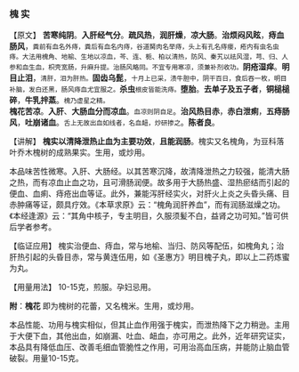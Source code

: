 ###  槐     实

【原文】  **苦寒纯阴**。**入肝经气分**。**疏风热**，**润肝燥**，**凉大肠**。**治烦闷风眩**，**痔血肠风**，<small>粪前有血名外痔，粪后有血名内痔，谷道胬肉名举痔，头上有孔名痔瘘，疮内有虫名虫痔。大法用槐角、地榆、生地以凉血，芩、连、栀、柏以清热，防风、秦艽以祛风湿，芎、归、人参和血生血，枳壳宽肠，升麻升提。治肠风略同。不宜专用寒凉，须兼补剂收功。</small>**阴疮湿痒**。**明目止泪**，<small>清肝，泪为肝热。</small>**固齿乌髭**，<small>十月上已采，渍牛胆中，阴干百日，食后吞一枚，明目补脑，发白还黑，肠风痔血尤宜服之。</small>**杀虫**<small>根皮皆能洗痔。</small>**堕胎**。**去单子及五子者**，**铜槌槌碎**，**牛乳拌蒸**。<small>槐乃虚星之精。</small>
​    
**槐花苦凉**。**入肝**、**大肠血分而凉血**。<small>血凉则阴自足</small>。**治风热目赤**，**赤白泄痢**，**五痔肠风**，**吐崩诸血**。<small>舌上无故出血如线者，名血衄，炒研掺之</small>。**陈者良**。

【讲解】 **槐实以清降泄热止血为主要功效**，**且能润肠**。槐实又名槐角，为豆科落叶乔木槐树的成熟果实。生用，或炒用。
    
本品味苦性微寒。入肝、大肠经。以其苦寒沉降，故清降泄热之力较强，能清大肠之热，而有凉血止血之功，且可滑肠润便。故多用于大肠热盛、湿热瘀结而引起的便血、血痢、痔疮出血等证。此外，兼能泻肝经实火，对肝火上炎之头昏头痛、目赤肿痛等证，颇具疗效。《本草求原》云：“槐角润肝养血”，而有润肠滋燥之功。《本经逢源》云：“其角中核子，专主明目，久服须髪不白，益肾之功可知。”皆可供后学者参考。

【临证应用】 槐实治便血、痔血，常与地榆、当归、防风等配伍，如槐角丸；治肝热引起的头昏目赤，常与黄连伍用，如《圣惠方》明目槐子丸，即以上二药炼蜜为丸。
    
【用量用法】 10-15克，煎服。孕妇忌用。
     
**附**：**槐花**  即为槐树的花蕾，又名槐米。生用，或炒用。
     
本品性能、功用与槐实相似，但其止血作用强于槐实，而泄热降下之力稍逊。主用于大便下血，其他出血，如崩漏、吐血、衄血，亦可用之。此外，近年研究证实，本品具有降低血压、改善毛细血管脆性之作用，可用治高血压病，并能防止脑血管破裂。用量10-15克。
